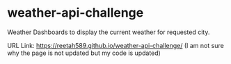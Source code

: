 # weather-api-challenge

Weather Dashboards to display the current weather for requested city. 

URL Link:
https://reetah589.github.io/weather-api-challenge/ (I am not sure why the page is not updated but my code is updated)
